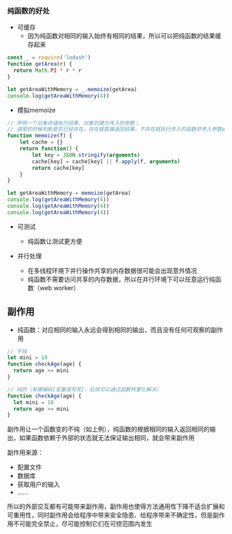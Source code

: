 ### 纯函数的好处
* 可缓存
    * 因为纯函数对相同的输入始终有相同的结果，所以可以把纯函数的结果缓存起来
```javascript
const _ = require('lodash')
function getArea(r) {
  return Math.PI * r * r
}

let getAreaWithMemory = _.memoize(getArea)
console.log(getAreaWithMemory(4))
```

* 模拟memoize
```javascript
// 声明一个对象存储执行结果，对象的键为传入的参数；
// 调用的时候判断是否已经存在，存在就直接返回结果，不存在就执行传入的函数并传入参数arguments
function memoize(f) {
    let cache = {}
    return function() {
        let key = JSON.stringify(arguments)
        cache[key] = cache[key] || f.apply(f, arguments)
        return cache[key]
    }
}

let getAreaWithMemory = memoize(getArea)
console.log(getAreaWithMemory(4))
console.log(getAreaWithMemory(4))
console.log(getAreaWithMemory(4))
```

* 可测试
    * 纯函数让测试更方便

* 并行处理
    * 在多线程环境下并行操作共享的内存数据很可能会出现意外情况
    * 纯函数不需要访问共享的内存数据，所以在并行环境下可以任意运行纯函数（web worker）
    
## 副作用
* 纯函数：对应相同的输入永远会得到相同的输出，而且没有任何可观察的副作用
```javascript
// 不纯
let mini = 18
function checkAge(age) {
  return age >= mini
}

// 纯的（有硬编码[变量值写死]，后续可以通过函数柯里化解决）
function checkAge(age) {
  let mini = 18
  return age >= mini
}
```

副作用让一个函数变的不纯（如上例），纯函数的根据相同的输入返回相同的输出，如果函数依赖于外部的状态就无法保证输出相同，就会带来副作用

副作用来源：
* 配置文件
* 数据库
* 获取用户的输入
* ......

所以的外部交互都有可能带来副作用，副作用也使得方法通用性下降不适合扩展和可重用性，同时副作用会给程序中带来安全隐患、给程序带来不确定性，但是副作用不可能完全禁止，尽可能控制它们在可控范围内发生